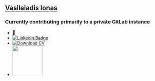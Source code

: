<h2><a href="https://ionas.dev">Vasileiadis Ionas</a></h2>

<h3>Currently contributing primarily to a private GitLab instance</h3>

- <a href="mailto:work@ionas.dev">:email:</a>
- [![Linkedin Badge](https://img.shields.io/badge/-Ionas-blue?style=flat&logo=Linkedin&logoColor=white)](https://www.linkedin.com/in/ionas-vasileiadis/)
- [![Download CV](https://img.shields.io/badge/CV-.pdf-ghostwhite)](https://ionas.dev/CV.pdf)
- [<img src="https://web-platforms.sfo2.digitaloceanspaces.com/WWW/Badge%203.svg" width="100px">](https://www.digitalocean.com/?refcode=ad4db04cf929&utm_campaign=Referral_Invite&utm_medium=Referral_Program&utm_source=badge)
